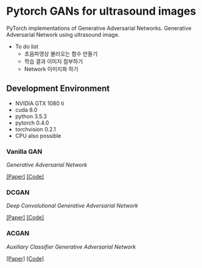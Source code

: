 # Pytorch GANs for ultrasound images
PyTorch implementations of Generative Adversarial Networks.
Generative Adversarial Network using ultrasound image.

* To do list
  - 초음파영상 불러오는 함수 만들기
  - 학습 결과 이미지 첨부하기
  - Network 이미지화 하기


## Development Environment
* NVIDIA GTX 1080 ti
* cuda 8.0
* python 3.5.3
* pytorch 0.4.0
* torchvision 0.2.1
* CPU also possible



### Vanilla GAN
_Generative Adversarial Network_

[[Paper]](https://arxiv.org/abs/1406.2661) [[Code]](models/gan.py)


### DCGAN
_Deep Convolutional Generative Adversarial Network_

[[Paper]](https://arxiv.org/abs/1511.06434) [[Code]](models/dcgan.py)


### ACGAN
_Auxiliary Classifier Generative Adversarial Network_

[[Paper]](https://arxiv.org/abs/1610.09585) [[Code]](models/acgan.py)
